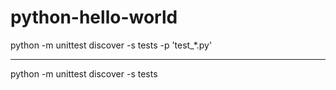# python-hello-world

python -m unittest discover -s tests -p 'test_*.py'
<hr>
python -m unittest discover -s tests
